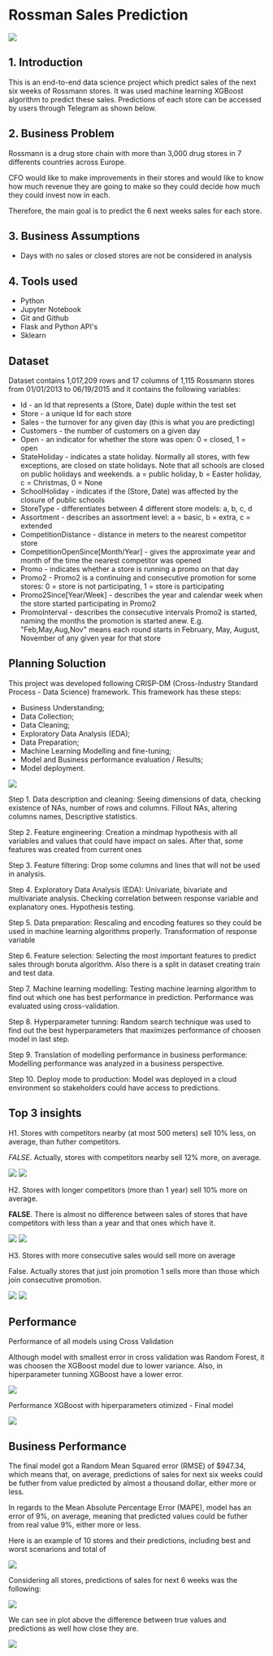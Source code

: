 # **Rossman Sales Prediction**
![](/img/rossmann.jpg)

## 1. **Introduction**
This is an end-to-end data science project which predict sales of the next six weeks of Rossmann stores. It was used machine learning XGBoost algorithm to predict these sales. Predictions of each store can be accessed by users through Telegram as shown below.

## 2. **Business Problem**

Rossmann is a drug store chain with more than 3,000 drug stores in 7 differents countries across Europe.

CFO would like to make improvements in their stores and would like to know how much revenue they are going to make so they could decide how much they could invest now in each.

Therefore, the main goal is to predict the 6 next weeks sales for each store.


## 3. **Business Assumptions**
* Days with no sales or closed stores are not be considered in analysis

## 4. **Tools used**
* Python
* Jupyter Notebook
* Git and Github
* Flask and Python API's
* Sklearn

## **Dataset**

Dataset contains 1,017,209 rows and 17 columns of 1,115 Rossmann stores from 01/01/2013 to 06/19/2015 and it contains the following variables:

* Id - an Id that represents a (Store, Date) duple within the test set
* Store - a unique Id for each store
* Sales - the turnover for any given day (this is what you are predicting)
* Customers - the number of customers on a given day
* Open - an indicator for whether the store was open: 0 = closed, 1 = open
* StateHoliday - indicates a state holiday. Normally all stores, with few exceptions, are closed on state holidays. Note that all schools are closed on public holidays and weekends. a = public holiday, b = Easter holiday, c = Christmas, 0 = None
* SchoolHoliday - indicates if the (Store, Date) was affected by the closure of public schools
* StoreType - differentiates between 4 different store models: a, b, c, d
* Assortment - describes an assortment level: a = basic, b = extra, c = extended
* CompetitionDistance - distance in meters to the nearest competitor store
* CompetitionOpenSince[Month/Year] - gives the approximate year and month of the time the nearest competitor was opened
* Promo - indicates whether a store is running a promo on that day
* Promo2 - Promo2 is a continuing and consecutive promotion for some stores: 0 = store is not participating, 1 = store is participating
* Promo2Since[Year/Week] - describes the year and calendar week when the store started participating in Promo2
* PromoInterval - describes the consecutive intervals Promo2 is started, naming the months the promotion is started anew. E.g. "Feb,May,Aug,Nov" means each round starts in February, May, August, November of any given year for that store



## **Planning Soluction**

This project was developed following CRISP-DM (Cross-Industry Standard Process - Data Science) framework. This framework has these steps:

* Business Understanding;
* Data Collection;
* Data Cleaning;
* Exploratory Data Analysis (EDA);
* Data Preparation;
* Machine Learning Modelling and fine-tuning;
* Model and Business performance evaluation / Results;
* Model deployment.

![](/img/0%20crisp-dm.png)

Step 1. Data description and cleaning: Seeing dimensions of data, checking existence of NAs, number of rows and columns. Fillout NAs, altering columns names,  Descriptive statistics.

Step 2. Feature engineering: Creation a mindmap hypothesis with all variables and values that could have impact on sales. After that, some features was created from current ones

Step 3. Feature filtering: Drop some columns and lines that will not be used in analysis.

Step 4. Exploratory Data Analysis (EDA): Univariate, bivariate and multivariate analysis. Checking correlation between response variable and explanatory ones. Hypothesis testing.

Step 5. Data preparation: Rescaling and encoding features so they could be used in machine learning algorithms properly.  Transformation of response variable

Step 6. Feature selection: Selecting the most important features to predict sales through boruta algorithm. Also there is a split in dataset creating train and test data.

Step 7. Machine learning modelling: Testing machine learning algorithm to find out which one has best performance in prediction. Performance was evaluated using cross-validation.

Step 8. Hyperparameter tunning: Random search technique was used to find out the best hyperparameters that maximizes performance of choosen model in last step.

Step 9. Translation of modelling performance in business performance: Modelling performance was analyzed in a business perspective.

Step 10. Deploy mode to production: Model was deployed in a cloud environment so stakeholders could have access to predictions.

## Top 3 insights

 H1. Stores with competitors nearby (at most 500 meters) sell 10% less, on average, than futher competitors.

*FALSE*. Actually, stores with competitors nearby sell 12% more, on average.

![](/img/competition_distance.png)
![](/img/h1.png)


H2. Stores with longer competitors (more than 1 year) sell 10% more on average.

**FALSE**. There is almost no difference between sales of stores that have competitors with less than a year and that ones which have it.

![](/img/competition_time_month.png)
![](/img/h2.png)

H3. Stores with more consecutive sales would sell more on average

False. Actually stores that just join promotion 1 sells more than those which join consecutive promotion.

![](/img/consecutive_sales.png)
![](/img/h3.png)

## **Performance**

Performance of all models using Cross Validation

Although model with smallest error in cross validation was Random Forest, it was choosen the XGBoost model due to lower variance. Also, in hiperparameter tunning XGBoost have a lower error.

![](/img/performance_comparasion.jpg)

Performance XGBoost with hiperparameters otimized - Final model

![](/img/final_model.jpg)

## **Business Performance**

The final model got a Random Mean Squared error (RMSE) of $947.34, which means that, on average, predictions of sales for next six weeks could be futher from value predicted by almost a thousand dollar, either more or less.

In regards to the Mean Absolute Percentage Error (MAPE), model has an error of 9%, on average, meaning that predicted values could be futher from real value 9%, either more or less.  

Here is an example of 10 stores and their predictions, including best and worst scenarions and total of

![](/img/stores_predictions.png)

Considering all stores, predictions of sales for next 6 weeks was the following:

![](/img/business_prediction.jpg)

We can see in plot above the difference between true values and predictions as well how close they are.

![](/img/predictions_plot.png)
